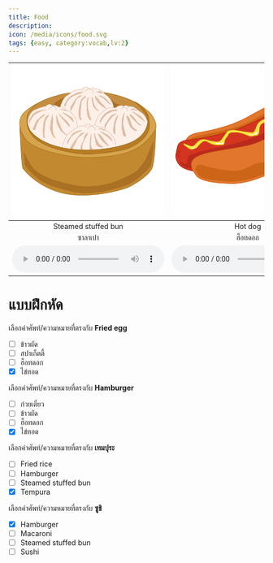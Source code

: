 ```yaml
---
title: Food
description: 
icon: /media/icons/food.svg
tags: {easy, category:vocab,lv:2}
---
```


<div class="carrousel">


|![](/media/img/food/steamed&#x20;stuffed&#x20;bun.svg)|![](/media/img/food/hot&#x20;dog.svg)|![](/media/img/food/tempura.svg)|![](/media/img/food/macaroni.svg)|![](/media/img/food/fried&#x20;rice.svg)|![](/media/img/food/noodle.svg)|![](/media/img/food/spaghetti.svg)|![](/media/img/food/fried&#x20;egg.svg)|![](/media/img/food/hamburger.svg)|![](/media/img/food/sushi.svg)|![](/media/img/food/pizza.svg)|
| :----: | :----: | :----: | :----: | :----: | :----: | :----: | :----: | :----: | :----: | :----: |
|Steamed&#x20;stuffed&#x20;bun|Hot&#x20;dog|Tempura|Macaroni|Fried&#x20;rice|Noodle|Spaghetti|Fried&#x20;egg|Hamburger|Sushi|Pizza|
|ซาลาเปา|ฮ็อทดอก|เทมปุระ|มักกะโรนี|ข้าวผัด|ก๋วยเตี๋ยว|สปาเก็ตตี้|ไข่ทอด|แฮมเบอร์เกอร์|ซูชิ|พิซซ่า|
|![](/media/audio/steamed&#x20;stuffed&#x20;bun.mp3)|![](/media/audio/hot&#x20;dog.mp3)|![](/media/audio/tempura.mp3)|![](/media/audio/macaroni.mp3)|![](/media/audio/fried&#x20;rice.mp3)|![](/media/audio/noodle.mp3)|![](/media/audio/spaghetti.mp3)|![](/media/audio/fried&#x20;egg.mp3)|![](/media/audio/hamburger.mp3)|![](/media/audio/sushi.mp3)|![](/media/audio/pizza.mp3)|

</div>



# แบบฝึกหัด


 เลือกคำศัพท์/ความหมายที่ตรงกับ **Fried&#x20;egg**
 - [ ] ข้าวผัด
 - [ ] สปาเก็ตตี้
 - [ ] ฮ็อทดอก
 - [x] ไข่ทอด

 เลือกคำศัพท์/ความหมายที่ตรงกับ **Hamburger**
 - [ ] ก๋วยเตี๋ยว
 - [ ] ข้าวผัด
 - [ ] ฮ็อทดอก
 - [x] ไข่ทอด

 เลือกคำศัพท์/ความหมายที่ตรงกับ **เทมปุระ**
 - [ ] Fried&#x20;rice
 - [ ] Hamburger
 - [ ] Steamed&#x20;stuffed&#x20;bun
 - [x] Tempura

 เลือกคำศัพท์/ความหมายที่ตรงกับ **ซูชิ**
 - [x] Hamburger
 - [ ] Macaroni
 - [ ] Steamed&#x20;stuffed&#x20;bun
 - [ ] Sushi

